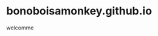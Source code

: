 # bonoboisamonkey.github.io
<html>
  <head>
  </head>
  <body>
    <p> welcomme</p>
  </body>
  </html
